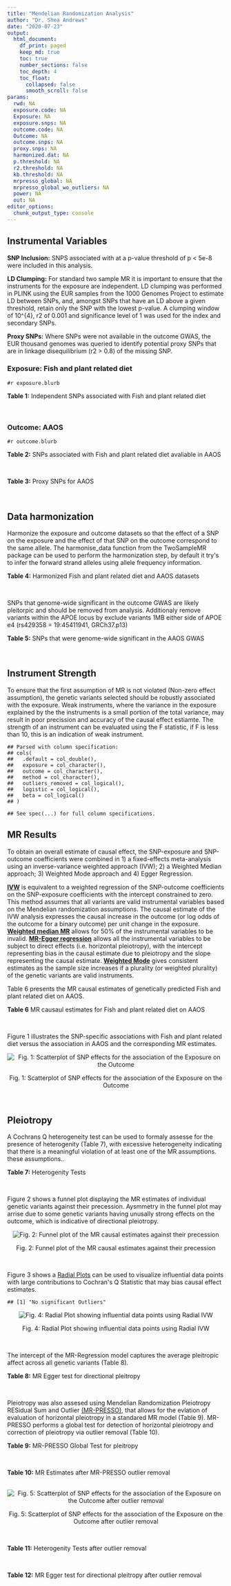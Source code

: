```yaml
---
title: "Mendelian Randomization Analysis"
author: "Dr. Shea Andrews"
date: "2020-07-23"
output:
  html_document:
    df_print: paged
    keep_md: true
    toc: true
    number_sections: false
    toc_depth: 4
    toc_float:
      collapsed: false
      smooth_scroll: false
params:
  rwd: NA
  exposure.code: NA
  Exposure: NA
  exposure.snps: NA
  outcome.code: NA
  Outcome: NA
  outcome.snps: NA
  proxy.snps: NA
  harmonized.dat: NA
  p.threshold: NA
  r2.threshold: NA
  kb.threshold: NA
  mrpresso_global: NA
  mrpresso_global_wo_outliers: NA
  power: NA
  out: NA
editor_options:
  chunk_output_type: console
---
```







## Instrumental Variables
**SNP Inclusion:** SNPS associated with at a p-value threshold of p < 5e-8 were included in this analysis.
<br>

**LD Clumping:** For standard two sample MR it is important to ensure that the instruments for the exposure are independent. LD clumping was performed in PLINK using the EUR samples from the 1000 Genomes Project to estimate LD between SNPs, and, amongst SNPs that have an LD above a given threshold, retain only the SNP with the lowest p-value. A clumping window of 10^{4}, r2 of 0.001 and significance level of 1 was used for the index and secondary SNPs.
<br>

**Proxy SNPs:** Where SNPs were not available in the outcome GWAS, the EUR thousand genomes was queried to identify potential proxy SNPs that are in linkage disequilibrium (r2 > 0.8) of the missing SNP.
<br>

### Exposure: Fish and plant related diet
`#r exposure.blurb`
<br>

**Table 1:** Independent SNPs associated with Fish and plant related diet
<div data-pagedtable="false">
  <script data-pagedtable-source type="application/json">
{"columns":[{"label":["SNP"],"name":[1],"type":["chr"],"align":["left"]},{"label":["CHROM"],"name":[2],"type":["dbl"],"align":["right"]},{"label":["POS"],"name":[3],"type":["dbl"],"align":["right"]},{"label":["REF"],"name":[4],"type":["chr"],"align":["left"]},{"label":["ALT"],"name":[5],"type":["chr"],"align":["left"]},{"label":["AF"],"name":[6],"type":["dbl"],"align":["right"]},{"label":["BETA"],"name":[7],"type":["dbl"],"align":["right"]},{"label":["SE"],"name":[8],"type":["dbl"],"align":["right"]},{"label":["Z"],"name":[9],"type":["dbl"],"align":["right"]},{"label":["P"],"name":[10],"type":["dbl"],"align":["right"]},{"label":["N"],"name":[11],"type":["dbl"],"align":["right"]},{"label":["TRAIT"],"name":[12],"type":["chr"],"align":["left"]}],"data":[{"1":"rs6699744","2":"1","3":"72825144","4":"A","5":"T","6":"0.614350","7":"0.0176817","8":"0.00251240","9":"7.03777","10":"2.0e-12","11":"335576","12":"fish_plant_diet"},{"1":"rs6690619","2":"1","3":"153765399","4":"C","5":"T","6":"0.508389","7":"-0.0182667","8":"0.00243049","9":"-7.51564","10":"5.7e-14","11":"335576","12":"fish_plant_diet"},{"1":"rs45501495","2":"1","3":"204596454","4":"C","5":"T","6":"0.233721","7":"0.0175379","8":"0.00286562","9":"6.12011","10":"9.4e-10","11":"335576","12":"fish_plant_diet"},{"1":"rs4953150","2":"2","3":"45157336","4":"C","5":"T","6":"0.342028","7":"-0.0193152","8":"0.00257415","9":"-7.50353","10":"6.2e-14","11":"335576","12":"fish_plant_diet"},{"1":"rs17049185","2":"2","3":"58072660","4":"G","5":"T","6":"0.265216","7":"0.0164143","8":"0.00276984","9":"5.92608","10":"3.1e-09","11":"335576","12":"fish_plant_diet"},{"1":"rs4458235","2":"2","3":"79710525","4":"A","5":"T","6":"0.671605","7":"-0.0161001","8":"0.00257371","9":"-6.25560","10":"4.0e-10","11":"335576","12":"fish_plant_diet"},{"1":"rs6756149","2":"2","3":"104099833","4":"C","5":"T","6":"0.460539","7":"0.0158560","8":"0.00242740","9":"6.53209","10":"6.5e-11","11":"335576","12":"fish_plant_diet"},{"1":"rs10180461","2":"2","3":"144263033","4":"T","5":"C","6":"0.391681","7":"-0.0138352","8":"0.00249154","9":"-5.55287","10":"2.8e-08","11":"335576","12":"fish_plant_diet"},{"1":"rs2463652","2":"2","3":"157127415","4":"C","5":"A","6":"0.462862","7":"0.0144339","8":"0.00243718","9":"5.92238","10":"3.2e-09","11":"335576","12":"fish_plant_diet"},{"1":"rs10510554","2":"3","3":"25099776","4":"T","5":"C","6":"0.569949","7":"0.0159892","8":"0.00245816","9":"6.50454","10":"7.8e-11","11":"335576","12":"fish_plant_diet"},{"1":"rs1248825","2":"3","3":"84993411","4":"A","5":"C","6":"0.674802","7":"0.0196439","8":"0.00259659","9":"7.56527","10":"3.9e-14","11":"335576","12":"fish_plant_diet"},{"1":"rs80264330","2":"3","3":"114815659","4":"T","5":"G","6":"0.056141","7":"0.0302655","8":"0.00525711","9":"5.75706","10":"8.6e-09","11":"335576","12":"fish_plant_diet"},{"1":"rs13082002","2":"3","3":"117317203","4":"T","5":"A","6":"0.467957","7":"0.0141314","8":"0.00244314","9":"5.78411","10":"7.3e-09","11":"335576","12":"fish_plant_diet"},{"1":"rs73868702","2":"3","3":"149754216","4":"G","5":"A","6":"0.043127","7":"-0.0333836","8":"0.00594694","9":"-5.61358","10":"2.0e-08","11":"335576","12":"fish_plant_diet"},{"1":"rs11706682","2":"3","3":"167199681","4":"T","5":"C","6":"0.340750","7":"0.0172815","8":"0.00255589","9":"6.76144","10":"1.4e-11","11":"335576","12":"fish_plant_diet"},{"1":"rs1946265","2":"5","3":"50840436","4":"A","5":"C","6":"0.645199","7":"-0.0149040","8":"0.00254229","9":"-5.86243","10":"4.6e-09","11":"335576","12":"fish_plant_diet"},{"1":"rs12514375","2":"5","3":"60801428","4":"A","5":"T","6":"0.387948","7":"-0.0137440","8":"0.00249301","9":"-5.51301","10":"3.5e-08","11":"335576","12":"fish_plant_diet"},{"1":"rs6870152","2":"5","3":"95883544","4":"A","5":"G","6":"0.623327","7":"-0.0138461","8":"0.00251463","9":"-5.50622","10":"3.7e-08","11":"335576","12":"fish_plant_diet"},{"1":"rs364926","2":"5","3":"166392055","4":"C","5":"T","6":"0.235798","7":"0.0174371","8":"0.00285087","9":"6.11641","10":"9.6e-10","11":"335576","12":"fish_plant_diet"},{"1":"rs11134442","2":"5","3":"166478475","4":"A","5":"G","6":"0.627273","7":"-0.0138524","8":"0.00251296","9":"-5.51238","10":"3.5e-08","11":"335576","12":"fish_plant_diet"},{"1":"rs16891727","2":"6","3":"26488860","4":"C","5":"A","6":"0.131477","7":"-0.0248855","8":"0.00357335","9":"-6.96419","10":"3.3e-12","11":"335576","12":"fish_plant_diet"},{"1":"rs28703977","2":"6","3":"31472792","4":"T","5":"C","6":"0.654148","7":"-0.0159889","8":"0.00255074","9":"-6.26834","10":"3.6e-10","11":"335576","12":"fish_plant_diet"},{"1":"rs9362897","2":"6","3":"92327446","4":"G","5":"T","6":"0.471084","7":"0.0153747","8":"0.00242031","9":"6.35237","10":"2.1e-10","11":"335576","12":"fish_plant_diet"},{"1":"rs12700239","2":"7","3":"20865979","4":"C","5":"A","6":"0.210021","7":"-0.0170831","8":"0.00300568","9":"-5.68361","10":"1.3e-08","11":"335576","12":"fish_plant_diet"},{"1":"rs3021494","2":"8","3":"10983534","4":"A","5":"G","6":"0.530477","7":"-0.0196447","8":"0.00243572","9":"-8.06525","10":"7.3e-16","11":"335576","12":"fish_plant_diet"},{"1":"rs1217105","2":"8","3":"64626932","4":"T","5":"G","6":"0.692030","7":"0.0182021","8":"0.00262079","9":"6.94527","10":"3.8e-12","11":"335576","12":"fish_plant_diet"},{"1":"rs10986983","2":"9","3":"128620009","4":"C","5":"T","6":"0.628287","7":"-0.0177251","8":"0.00250713","9":"-7.06988","10":"1.6e-12","11":"335576","12":"fish_plant_diet"},{"1":"rs946711","2":"10","3":"21806832","4":"A","5":"C","6":"0.326072","7":"-0.0265991","8":"0.00260310","9":"-10.21820","10":"1.6e-24","11":"335576","12":"fish_plant_diet"},{"1":"rs1410054","2":"10","3":"112774155","4":"A","5":"G","6":"0.762720","7":"-0.0179461","8":"0.00284724","9":"-6.30298","10":"2.9e-10","11":"335576","12":"fish_plant_diet"},{"1":"rs10741616","2":"11","3":"13333851","4":"G","5":"A","6":"0.381930","7":"-0.0150594","8":"0.00249104","9":"-6.04543","10":"1.5e-09","11":"335576","12":"fish_plant_diet"},{"1":"rs11237918","2":"11","3":"79294066","4":"T","5":"C","6":"0.400307","7":"0.0140920","8":"0.00247088","9":"5.70323","10":"1.2e-08","11":"335576","12":"fish_plant_diet"},{"1":"rs613597","2":"11","3":"88598646","4":"A","5":"G","6":"0.650945","7":"-0.0148780","8":"0.00253317","9":"-5.87327","10":"4.3e-09","11":"335576","12":"fish_plant_diet"},{"1":"rs34634095","2":"11","3":"111455942","4":"C","5":"A","6":"0.698257","7":"-0.0159467","8":"0.00269385","9":"-5.91967","10":"3.2e-09","11":"335576","12":"fish_plant_diet"},{"1":"rs7978702","2":"12","3":"34366373","4":"G","5":"A","6":"0.818835","7":"0.0173966","8":"0.00313907","9":"5.54196","10":"3.0e-08","11":"335576","12":"fish_plant_diet"},{"1":"rs12826749","2":"12","3":"46412497","4":"C","5":"G","6":"0.421560","7":"-0.0143141","8":"0.00247178","9":"-5.79101","10":"7.0e-09","11":"335576","12":"fish_plant_diet"},{"1":"rs35287743","2":"12","3":"110057250","4":"G","5":"T","6":"0.113999","7":"-0.0345582","8":"0.00382725","9":"-9.02951","10":"1.7e-19","11":"335576","12":"fish_plant_diet"},{"1":"rs560815","2":"13","3":"55935080","4":"T","5":"A","6":"0.733176","7":"-0.0235298","8":"0.00272600","9":"-8.63162","10":"6.0e-18","11":"335576","12":"fish_plant_diet"},{"1":"rs10161952","2":"13","3":"59474383","4":"A","5":"C","6":"0.313291","7":"-0.0185058","8":"0.00261369","9":"-7.08033","10":"1.4e-12","11":"335576","12":"fish_plant_diet"},{"1":"rs12906493","2":"15","3":"35933286","4":"T","5":"C","6":"0.207753","7":"0.0183225","8":"0.00301038","9":"6.08644","10":"1.2e-09","11":"335576","12":"fish_plant_diet"},{"1":"rs16959955","2":"15","3":"48002700","4":"T","5":"C","6":"0.221373","7":"0.0168573","8":"0.00294229","9":"5.72931","10":"1.0e-08","11":"335576","12":"fish_plant_diet"},{"1":"rs56094641","2":"16","3":"53806453","4":"A","5":"G","6":"0.403329","7":"0.0223354","8":"0.00246582","9":"9.05800","10":"1.3e-19","11":"335576","12":"fish_plant_diet"},{"1":"rs11859365","2":"16","3":"83683945","4":"A","5":"C","6":"0.253428","7":"0.0190706","8":"0.00278154","9":"6.85613","10":"7.1e-12","11":"335576","12":"fish_plant_diet"},{"1":"rs9955276","2":"18","3":"1839339","4":"C","5":"T","6":"0.141809","7":"0.0194761","8":"0.00348698","9":"5.58538","10":"2.3e-08","11":"335576","12":"fish_plant_diet"},{"1":"rs17818263","2":"18","3":"58865261","4":"G","5":"A","6":"0.286039","7":"-0.0146965","8":"0.00268034","9":"-5.48307","10":"4.2e-08","11":"335576","12":"fish_plant_diet"},{"1":"rs12721051","2":"19","3":"45422160","4":"C","5":"G","6":"0.189552","7":"0.0179074","8":"0.00309034","9":"5.79464","10":"6.8e-09","11":"335576","12":"fish_plant_diet"},{"1":"rs380743","2":"19","3":"49241014","4":"G","5":"A","6":"0.493772","7":"-0.0175022","8":"0.00243995","9":"-7.17318","10":"7.3e-13","11":"335576","12":"fish_plant_diet"},{"1":"rs2425026","2":"20","3":"33847253","4":"C","5":"T","6":"0.426877","7":"0.0168691","8":"0.00246823","9":"6.83449","10":"8.2e-12","11":"335576","12":"fish_plant_diet"},{"1":"rs2413052","2":"22","3":"31783781","4":"T","5":"C","6":"0.240382","7":"0.0193561","8":"0.00284149","9":"6.81195","10":"9.6e-12","11":"335576","12":"fish_plant_diet"}],"options":{"columns":{"min":{},"max":[10]},"rows":{"min":[10],"max":[10]},"pages":{}}}
  </script>
</div>
<br>

### Outcome: AAOS
`#r outcome.blurb`
<br>

**Table 2:** SNPs associated with Fish and plant related diet avaliable in AAOS
<div data-pagedtable="false">
  <script data-pagedtable-source type="application/json">
{"columns":[{"label":["SNP"],"name":[1],"type":["chr"],"align":["left"]},{"label":["CHROM"],"name":[2],"type":["dbl"],"align":["right"]},{"label":["POS"],"name":[3],"type":["dbl"],"align":["right"]},{"label":["REF"],"name":[4],"type":["chr"],"align":["left"]},{"label":["ALT"],"name":[5],"type":["chr"],"align":["left"]},{"label":["AF"],"name":[6],"type":["dbl"],"align":["right"]},{"label":["BETA"],"name":[7],"type":["dbl"],"align":["right"]},{"label":["SE"],"name":[8],"type":["dbl"],"align":["right"]},{"label":["Z"],"name":[9],"type":["dbl"],"align":["right"]},{"label":["P"],"name":[10],"type":["dbl"],"align":["right"]},{"label":["N"],"name":[11],"type":["dbl"],"align":["right"]},{"label":["TRAIT"],"name":[12],"type":["chr"],"align":["left"]}],"data":[{"1":"rs6699744","2":"1","3":"72825144","4":"A","5":"T","6":"0.6168","7":"-0.0156","8":"0.0196","9":"-0.79591800","10":"4.260e-01","11":"40255","12":"AAOS"},{"1":"rs6690619","2":"1","3":"153765399","4":"C","5":"T","6":"0.5091","7":"-0.0117","8":"0.0191","9":"-0.61256545","10":"5.381e-01","11":"40255","12":"AAOS"},{"1":"rs45501495","2":"1","3":"204596454","4":"C","5":"T","6":"0.2454","7":"0.0259","8":"0.0156","9":"1.66025641","10":"9.770e-02","11":"40255","12":"AAOS"},{"1":"rs4953150","2":"2","3":"45157336","4":"C","5":"T","6":"0.3383","7":"-0.0253","8":"0.0277","9":"-0.91335740","10":"3.602e-01","11":"40255","12":"AAOS"},{"1":"rs17049185","2":"2","3":"58072660","4":"G","5":"T","6":"0.2623","7":"-0.0258","8":"0.0217","9":"-1.18894009","10":"2.339e-01","11":"40255","12":"AAOS"},{"1":"rs4458235","2":"2","3":"79710525","4":"A","5":"T","6":"0.6653","7":"0.0085","8":"0.0200","9":"0.42500000","10":"6.705e-01","11":"40255","12":"AAOS"},{"1":"rs6756149","2":"2","3":"104099833","4":"C","5":"T","6":"0.4529","7":"-0.0187","8":"0.0135","9":"-1.38518519","10":"1.660e-01","11":"40255","12":"AAOS"},{"1":"rs10180461","2":"2","3":"144263033","4":"T","5":"C","6":"0.3924","7":"0.0025","8":"0.0192","9":"0.13020800","10":"8.982e-01","11":"40255","12":"AAOS"},{"1":"rs2463652","2":"2","3":"157127415","4":"C","5":"A","6":"0.4196","7":"-0.0162","8":"0.0266","9":"-0.60902256","10":"5.410e-01","11":"40255","12":"AAOS"},{"1":"rs10510554","2":"3","3":"25099776","4":"T","5":"C","6":"0.5669","7":"-0.0039","8":"0.0124","9":"-0.31451600","10":"7.556e-01","11":"40255","12":"AAOS"},{"1":"rs1248825","2":"3","3":"84993411","4":"A","5":"C","6":"0.6829","7":"0.0110","8":"0.0147","9":"0.74829900","10":"4.532e-01","11":"40255","12":"AAOS"},{"1":"rs80264330","2":"3","3":"114815659","4":"T","5":"G","6":"0.0632","7":"0.0220","8":"0.0251","9":"0.87649400","10":"3.817e-01","11":"40255","12":"AAOS"},{"1":"rs73868702","2":"3","3":"149754216","4":"G","5":"A","6":"0.0425","7":"-0.0047","8":"0.0304","9":"-0.15460526","10":"8.763e-01","11":"40255","12":"AAOS"},{"1":"rs11706682","2":"3","3":"167199681","4":"T","5":"C","6":"0.3438","7":"-0.0058","8":"0.0129","9":"-0.44961200","10":"6.533e-01","11":"40255","12":"AAOS"},{"1":"rs1946265","2":"5","3":"50840436","4":"A","5":"C","6":"0.6404","7":"-0.0005","8":"0.0141","9":"-0.03546100","10":"9.728e-01","11":"40255","12":"AAOS"},{"1":"rs6870152","2":"5","3":"95883544","4":"A","5":"G","6":"0.6186","7":"-0.0339","8":"0.0264","9":"-1.28409000","10":"1.994e-01","11":"40255","12":"AAOS"},{"1":"rs364926","2":"5","3":"166392055","4":"C","5":"T","6":"0.2449","7":"0.0020","8":"0.0142","9":"0.14084507","10":"8.892e-01","11":"40255","12":"AAOS"},{"1":"rs11134442","2":"5","3":"166478475","4":"A","5":"G","6":"0.6273","7":"0.0121","8":"0.0276","9":"0.43840600","10":"6.612e-01","11":"40255","12":"AAOS"},{"1":"rs16891727","2":"6","3":"26488860","4":"C","5":"A","6":"0.1037","7":"-0.0100","8":"0.0202","9":"-0.49504950","10":"6.202e-01","11":"40255","12":"AAOS"},{"1":"rs28703977","2":"6","3":"31472792","4":"T","5":"C","6":"0.6714","7":"-0.0478","8":"0.0287","9":"-1.66551000","10":"9.634e-02","11":"40255","12":"AAOS"},{"1":"rs9362897","2":"6","3":"92327446","4":"G","5":"T","6":"0.4864","7":"0.0123","8":"0.0121","9":"1.01652893","10":"3.107e-01","11":"40255","12":"AAOS"},{"1":"rs12700239","2":"7","3":"20865979","4":"C","5":"A","6":"0.1921","7":"-0.0156","8":"0.0339","9":"-0.46017699","10":"6.466e-01","11":"40255","12":"AAOS"},{"1":"rs3021494","2":"8","3":"10983534","4":"A","5":"G","6":"0.5372","7":"-0.0145","8":"0.0121","9":"-1.19835000","10":"2.337e-01","11":"40255","12":"AAOS"},{"1":"rs1217105","2":"8","3":"64626932","4":"T","5":"G","6":"0.6958","7":"0.0149","8":"0.0147","9":"1.01361000","10":"3.112e-01","11":"40255","12":"AAOS"},{"1":"rs10986983","2":"9","3":"128620009","4":"C","5":"T","6":"0.6273","7":"0.0024","8":"0.0126","9":"0.19047619","10":"8.491e-01","11":"40255","12":"AAOS"},{"1":"rs946711","2":"10","3":"21806832","4":"A","5":"C","6":"0.3424","7":"-0.0218","8":"0.0270","9":"-0.80740700","10":"4.179e-01","11":"40255","12":"AAOS"},{"1":"rs1410054","2":"10","3":"112774155","4":"A","5":"G","6":"0.7658","7":"-0.0252","8":"0.0142","9":"-1.77465000","10":"7.600e-02","11":"40255","12":"AAOS"},{"1":"rs10741616","2":"11","3":"13333851","4":"G","5":"A","6":"0.3861","7":"-0.0204","8":"0.0125","9":"-1.63200000","10":"1.025e-01","11":"40255","12":"AAOS"},{"1":"rs11237918","2":"11","3":"79294066","4":"T","5":"C","6":"0.4219","7":"0.0033","8":"0.0123","9":"0.26829300","10":"7.870e-01","11":"40255","12":"AAOS"},{"1":"rs613597","2":"11","3":"88598646","4":"A","5":"G","6":"0.6412","7":"-0.0068","8":"0.0143","9":"-0.47552400","10":"6.332e-01","11":"40255","12":"AAOS"},{"1":"rs7978702","2":"12","3":"34366373","4":"G","5":"A","6":"0.8076","7":"-0.0057","8":"0.0154","9":"-0.37012987","10":"7.139e-01","11":"40255","12":"AAOS"},{"1":"rs12826749","2":"12","3":"46412497","4":"C","5":"G","6":"0.4094","7":"-0.0043","8":"0.0259","9":"-0.16602300","10":"8.688e-01","11":"40255","12":"AAOS"},{"1":"rs35287743","2":"12","3":"110057250","4":"G","5":"T","6":"0.1125","7":"-0.0286","8":"0.0485","9":"-0.58969072","10":"5.558e-01","11":"40255","12":"AAOS"},{"1":"rs560815","2":"13","3":"55935080","4":"T","5":"A","6":"0.7290","7":"0.0018","8":"0.0212","9":"0.08490566","10":"9.340e-01","11":"40255","12":"AAOS"},{"1":"rs10161952","2":"13","3":"59474383","4":"A","5":"C","6":"0.3020","7":"0.0153","8":"0.0131","9":"1.16794000","10":"2.432e-01","11":"40255","12":"AAOS"},{"1":"rs12906493","2":"15","3":"35933286","4":"T","5":"C","6":"0.2066","7":"-0.0071","8":"0.0167","9":"-0.42515000","10":"6.712e-01","11":"40255","12":"AAOS"},{"1":"rs16959955","2":"15","3":"48002700","4":"T","5":"C","6":"0.2399","7":"-0.0349","8":"0.0145","9":"-2.40690000","10":"1.598e-02","11":"40255","12":"AAOS"},{"1":"rs56094641","2":"16","3":"53806453","4":"A","5":"G","6":"0.4132","7":"0.0169","8":"0.0124","9":"1.36290000","10":"1.729e-01","11":"40255","12":"AAOS"},{"1":"rs11859365","2":"16","3":"83683945","4":"A","5":"C","6":"0.2485","7":"-0.0233","8":"0.0157","9":"-1.48408000","10":"1.381e-01","11":"40255","12":"AAOS"},{"1":"rs9955276","2":"18","3":"1839339","4":"C","5":"T","6":"0.1428","7":"-0.0048","8":"0.0177","9":"-0.27118644","10":"7.865e-01","11":"40255","12":"AAOS"},{"1":"rs17818263","2":"18","3":"58865261","4":"G","5":"A","6":"0.2925","7":"0.0304","8":"0.0133","9":"2.28571429","10":"2.187e-02","11":"40255","12":"AAOS"},{"1":"rs12721051","2":"19","3":"45422160","4":"C","5":"G","6":"0.2146","7":"0.6909","8":"0.0324","9":"21.32410000","10":"1.250e-100","11":"40255","12":"AAOS"},{"1":"rs380743","2":"19","3":"49241014","4":"G","5":"A","6":"0.4165","7":"0.0299","8":"0.0273","9":"1.09523810","10":"2.739e-01","11":"40255","12":"AAOS"},{"1":"rs2425026","2":"20","3":"33847253","4":"C","5":"T","6":"0.4626","7":"-0.0030","8":"0.0258","9":"-0.11627907","10":"9.063e-01","11":"40255","12":"AAOS"},{"1":"rs2413052","2":"22","3":"31783781","4":"T","5":"C","6":"0.2109","7":"0.0200","8":"0.0320","9":"0.62500000","10":"5.326e-01","11":"40255","12":"AAOS"},{"1":"rs13082002","2":"NA","3":"NA","4":"NA","5":"NA","6":"NA","7":"NA","8":"NA","9":"NA","10":"NA","11":"NA","12":"NA"},{"1":"rs12514375","2":"NA","3":"NA","4":"NA","5":"NA","6":"NA","7":"NA","8":"NA","9":"NA","10":"NA","11":"NA","12":"NA"},{"1":"rs34634095","2":"NA","3":"NA","4":"NA","5":"NA","6":"NA","7":"NA","8":"NA","9":"NA","10":"NA","11":"NA","12":"NA"}],"options":{"columns":{"min":{},"max":[10]},"rows":{"min":[10],"max":[10]},"pages":{}}}
  </script>
</div>
<br>

**Table 3:** Proxy SNPs for AAOS
<div data-pagedtable="false">
  <script data-pagedtable-source type="application/json">
{"columns":[{"label":["target_snp"],"name":[1],"type":["chr"],"align":["left"]},{"label":["proxy_snp"],"name":[2],"type":["chr"],"align":["left"]},{"label":["ld.r2"],"name":[3],"type":["dbl"],"align":["right"]},{"label":["Dprime"],"name":[4],"type":["dbl"],"align":["right"]},{"label":["PHASE"],"name":[5],"type":["chr"],"align":["left"]},{"label":["X12"],"name":[6],"type":["lgl"],"align":["right"]},{"label":["CHROM"],"name":[7],"type":["dbl"],"align":["right"]},{"label":["POS"],"name":[8],"type":["dbl"],"align":["right"]},{"label":["REF.proxy"],"name":[9],"type":["chr"],"align":["left"]},{"label":["ALT.proxy"],"name":[10],"type":["chr"],"align":["left"]},{"label":["AF"],"name":[11],"type":["dbl"],"align":["right"]},{"label":["BETA"],"name":[12],"type":["dbl"],"align":["right"]},{"label":["SE"],"name":[13],"type":["dbl"],"align":["right"]},{"label":["Z"],"name":[14],"type":["dbl"],"align":["right"]},{"label":["P"],"name":[15],"type":["dbl"],"align":["right"]},{"label":["N"],"name":[16],"type":["dbl"],"align":["right"]},{"label":["TRAIT"],"name":[17],"type":["chr"],"align":["left"]},{"label":["ref"],"name":[18],"type":["chr"],"align":["left"]},{"label":["ref.proxy"],"name":[19],"type":["chr"],"align":["left"]},{"label":["alt"],"name":[20],"type":["chr"],"align":["left"]},{"label":["alt.proxy"],"name":[21],"type":["chr"],"align":["left"]},{"label":["ALT"],"name":[22],"type":["chr"],"align":["left"]},{"label":["REF"],"name":[23],"type":["chr"],"align":["left"]},{"label":["proxy.outcome"],"name":[24],"type":["lgl"],"align":["right"]}],"data":[{"1":"rs13082002","2":"rs35883702","3":"0.992051","4":"0.996018","5":"AG/TC","6":"NA","7":"3","8":"117316062","9":"C","10":"G","11":"0.4648","12":"-0.0493","13":"0.0193","14":"-2.554400","15":"0.01059","16":"40255","17":"AAOS","18":"A","19":"G","20":"T","21":"C","22":"A","23":"T","24":"TRUE"},{"1":"rs12514375","2":"rs1445980","3":"0.979437","4":"1.000000","5":"TA/AG","6":"NA","7":"5","8":"60798733","9":"G","10":"A","11":"0.3771","12":"0.0052","13":"0.0125","14":"0.416000","15":"0.67660","16":"40255","17":"AAOS","18":"T","19":"A","20":"A","21":"G","22":"T","23":"A","24":"TRUE"},{"1":"rs34634095","2":"rs510388","3":"0.935389","4":"1.000000","5":"CT/AG","6":"NA","7":"11","8":"111451869","9":"T","10":"G","11":"0.6916","12":"0.0025","13":"0.0130","14":"0.192308","15":"0.84920","16":"40255","17":"AAOS","18":"C","19":"T","20":"A","21":"G","22":"A","23":"C","24":"TRUE"}],"options":{"columns":{"min":{},"max":[10]},"rows":{"min":[10],"max":[10]},"pages":{}}}
  </script>
</div>
<br>

## Data harmonization
Harmonize the exposure and outcome datasets so that the effect of a SNP on the exposure and the effect of that SNP on the outcome correspond to the same allele. The harmonise_data function from the TwoSampleMR package can be used to perform the harmonization step, by default it try's to infer the forward strand alleles using allele frequency information.
<br>

**Table 4:** Harmonized Fish and plant related diet and AAOS datasets
<div data-pagedtable="false">
  <script data-pagedtable-source type="application/json">
{"columns":[{"label":["SNP"],"name":[1],"type":["chr"],"align":["left"]},{"label":["effect_allele.exposure"],"name":[2],"type":["chr"],"align":["left"]},{"label":["other_allele.exposure"],"name":[3],"type":["chr"],"align":["left"]},{"label":["effect_allele.outcome"],"name":[4],"type":["chr"],"align":["left"]},{"label":["other_allele.outcome"],"name":[5],"type":["chr"],"align":["left"]},{"label":["beta.exposure"],"name":[6],"type":["dbl"],"align":["right"]},{"label":["beta.outcome"],"name":[7],"type":["dbl"],"align":["right"]},{"label":["eaf.exposure"],"name":[8],"type":["dbl"],"align":["right"]},{"label":["eaf.outcome"],"name":[9],"type":["dbl"],"align":["right"]},{"label":["remove"],"name":[10],"type":["lgl"],"align":["right"]},{"label":["palindromic"],"name":[11],"type":["lgl"],"align":["right"]},{"label":["ambiguous"],"name":[12],"type":["lgl"],"align":["right"]},{"label":["id.outcome"],"name":[13],"type":["chr"],"align":["left"]},{"label":["chr.outcome"],"name":[14],"type":["dbl"],"align":["right"]},{"label":["pos.outcome"],"name":[15],"type":["dbl"],"align":["right"]},{"label":["se.outcome"],"name":[16],"type":["dbl"],"align":["right"]},{"label":["z.outcome"],"name":[17],"type":["dbl"],"align":["right"]},{"label":["pval.outcome"],"name":[18],"type":["dbl"],"align":["right"]},{"label":["samplesize.outcome"],"name":[19],"type":["dbl"],"align":["right"]},{"label":["outcome"],"name":[20],"type":["chr"],"align":["left"]},{"label":["mr_keep.outcome"],"name":[21],"type":["lgl"],"align":["right"]},{"label":["pval_origin.outcome"],"name":[22],"type":["chr"],"align":["left"]},{"label":["chr.exposure"],"name":[23],"type":["dbl"],"align":["right"]},{"label":["pos.exposure"],"name":[24],"type":["dbl"],"align":["right"]},{"label":["se.exposure"],"name":[25],"type":["dbl"],"align":["right"]},{"label":["z.exposure"],"name":[26],"type":["dbl"],"align":["right"]},{"label":["pval.exposure"],"name":[27],"type":["dbl"],"align":["right"]},{"label":["samplesize.exposure"],"name":[28],"type":["dbl"],"align":["right"]},{"label":["exposure"],"name":[29],"type":["chr"],"align":["left"]},{"label":["mr_keep.exposure"],"name":[30],"type":["lgl"],"align":["right"]},{"label":["pval_origin.exposure"],"name":[31],"type":["chr"],"align":["left"]},{"label":["id.exposure"],"name":[32],"type":["chr"],"align":["left"]},{"label":["action"],"name":[33],"type":["dbl"],"align":["right"]},{"label":["mr_keep"],"name":[34],"type":["lgl"],"align":["right"]},{"label":["pt"],"name":[35],"type":["dbl"],"align":["right"]},{"label":["pleitropy_keep"],"name":[36],"type":["lgl"],"align":["right"]},{"label":["mrpresso_RSSobs"],"name":[37],"type":["lgl"],"align":["right"]},{"label":["mrpresso_pval"],"name":[38],"type":["lgl"],"align":["right"]},{"label":["mrpresso_keep"],"name":[39],"type":["lgl"],"align":["right"]}],"data":[{"1":"rs10161952","2":"C","3":"A","4":"C","5":"A","6":"-0.0185058","7":"0.0153","8":"0.313291","9":"0.3020","10":"FALSE","11":"FALSE","12":"FALSE","13":"yrTwWf","14":"13","15":"59474383","16":"0.0131","17":"1.16794000","18":"2.432e-01","19":"40255","20":"Huang2017aaos","21":"TRUE","22":"reported","23":"13","24":"59474383","25":"0.00261369","26":"-7.08033","27":"1.4e-12","28":"335576","29":"Niarchou2020fish","30":"TRUE","31":"reported","32":"utrtwL","33":"2","34":"TRUE","35":"5e-08","36":"TRUE","37":"NA","38":"NA","39":"TRUE"},{"1":"rs10180461","2":"C","3":"T","4":"C","5":"T","6":"-0.0138352","7":"0.0025","8":"0.391681","9":"0.3924","10":"FALSE","11":"FALSE","12":"FALSE","13":"yrTwWf","14":"2","15":"144263033","16":"0.0192","17":"0.13020800","18":"8.982e-01","19":"40255","20":"Huang2017aaos","21":"TRUE","22":"reported","23":"2","24":"144263033","25":"0.00249154","26":"-5.55287","27":"2.8e-08","28":"335576","29":"Niarchou2020fish","30":"TRUE","31":"reported","32":"utrtwL","33":"2","34":"TRUE","35":"5e-08","36":"TRUE","37":"NA","38":"NA","39":"TRUE"},{"1":"rs10510554","2":"C","3":"T","4":"C","5":"T","6":"0.0159892","7":"-0.0039","8":"0.569949","9":"0.5669","10":"FALSE","11":"FALSE","12":"FALSE","13":"yrTwWf","14":"3","15":"25099776","16":"0.0124","17":"-0.31451600","18":"7.556e-01","19":"40255","20":"Huang2017aaos","21":"TRUE","22":"reported","23":"3","24":"25099776","25":"0.00245816","26":"6.50454","27":"7.8e-11","28":"335576","29":"Niarchou2020fish","30":"TRUE","31":"reported","32":"utrtwL","33":"2","34":"TRUE","35":"5e-08","36":"TRUE","37":"NA","38":"NA","39":"TRUE"},{"1":"rs10741616","2":"A","3":"G","4":"A","5":"G","6":"-0.0150594","7":"-0.0204","8":"0.381930","9":"0.3861","10":"FALSE","11":"FALSE","12":"FALSE","13":"yrTwWf","14":"11","15":"13333851","16":"0.0125","17":"-1.63200000","18":"1.025e-01","19":"40255","20":"Huang2017aaos","21":"TRUE","22":"reported","23":"11","24":"13333851","25":"0.00249104","26":"-6.04543","27":"1.5e-09","28":"335576","29":"Niarchou2020fish","30":"TRUE","31":"reported","32":"utrtwL","33":"2","34":"TRUE","35":"5e-08","36":"TRUE","37":"NA","38":"NA","39":"TRUE"},{"1":"rs10986983","2":"T","3":"C","4":"T","5":"C","6":"-0.0177251","7":"0.0024","8":"0.628287","9":"0.6273","10":"FALSE","11":"FALSE","12":"FALSE","13":"yrTwWf","14":"9","15":"128620009","16":"0.0126","17":"0.19047619","18":"8.491e-01","19":"40255","20":"Huang2017aaos","21":"TRUE","22":"reported","23":"9","24":"128620009","25":"0.00250713","26":"-7.06988","27":"1.6e-12","28":"335576","29":"Niarchou2020fish","30":"TRUE","31":"reported","32":"utrtwL","33":"2","34":"TRUE","35":"5e-08","36":"TRUE","37":"NA","38":"NA","39":"TRUE"},{"1":"rs11134442","2":"G","3":"A","4":"G","5":"A","6":"-0.0138524","7":"0.0121","8":"0.627273","9":"0.6273","10":"FALSE","11":"FALSE","12":"FALSE","13":"yrTwWf","14":"5","15":"166478475","16":"0.0276","17":"0.43840600","18":"6.612e-01","19":"40255","20":"Huang2017aaos","21":"TRUE","22":"reported","23":"5","24":"166478475","25":"0.00251296","26":"-5.51238","27":"3.5e-08","28":"335576","29":"Niarchou2020fish","30":"TRUE","31":"reported","32":"utrtwL","33":"2","34":"TRUE","35":"5e-08","36":"TRUE","37":"NA","38":"NA","39":"TRUE"},{"1":"rs11237918","2":"C","3":"T","4":"C","5":"T","6":"0.0140920","7":"0.0033","8":"0.400307","9":"0.4219","10":"FALSE","11":"FALSE","12":"FALSE","13":"yrTwWf","14":"11","15":"79294066","16":"0.0123","17":"0.26829300","18":"7.870e-01","19":"40255","20":"Huang2017aaos","21":"TRUE","22":"reported","23":"11","24":"79294066","25":"0.00247088","26":"5.70323","27":"1.2e-08","28":"335576","29":"Niarchou2020fish","30":"TRUE","31":"reported","32":"utrtwL","33":"2","34":"TRUE","35":"5e-08","36":"TRUE","37":"NA","38":"NA","39":"TRUE"},{"1":"rs11706682","2":"C","3":"T","4":"C","5":"T","6":"0.0172815","7":"-0.0058","8":"0.340750","9":"0.3438","10":"FALSE","11":"FALSE","12":"FALSE","13":"yrTwWf","14":"3","15":"167199681","16":"0.0129","17":"-0.44961200","18":"6.533e-01","19":"40255","20":"Huang2017aaos","21":"TRUE","22":"reported","23":"3","24":"167199681","25":"0.00255589","26":"6.76144","27":"1.4e-11","28":"335576","29":"Niarchou2020fish","30":"TRUE","31":"reported","32":"utrtwL","33":"2","34":"TRUE","35":"5e-08","36":"TRUE","37":"NA","38":"NA","39":"TRUE"},{"1":"rs11859365","2":"C","3":"A","4":"C","5":"A","6":"0.0190706","7":"-0.0233","8":"0.253428","9":"0.2485","10":"FALSE","11":"FALSE","12":"FALSE","13":"yrTwWf","14":"16","15":"83683945","16":"0.0157","17":"-1.48408000","18":"1.381e-01","19":"40255","20":"Huang2017aaos","21":"TRUE","22":"reported","23":"16","24":"83683945","25":"0.00278154","26":"6.85613","27":"7.1e-12","28":"335576","29":"Niarchou2020fish","30":"TRUE","31":"reported","32":"utrtwL","33":"2","34":"TRUE","35":"5e-08","36":"TRUE","37":"NA","38":"NA","39":"TRUE"},{"1":"rs1217105","2":"G","3":"T","4":"G","5":"T","6":"0.0182021","7":"0.0149","8":"0.692030","9":"0.6958","10":"FALSE","11":"FALSE","12":"FALSE","13":"yrTwWf","14":"8","15":"64626932","16":"0.0147","17":"1.01361000","18":"3.112e-01","19":"40255","20":"Huang2017aaos","21":"TRUE","22":"reported","23":"8","24":"64626932","25":"0.00262079","26":"6.94527","27":"3.8e-12","28":"335576","29":"Niarchou2020fish","30":"TRUE","31":"reported","32":"utrtwL","33":"2","34":"TRUE","35":"5e-08","36":"TRUE","37":"NA","38":"NA","39":"TRUE"},{"1":"rs1248825","2":"C","3":"A","4":"C","5":"A","6":"0.0196439","7":"0.0110","8":"0.674802","9":"0.6829","10":"FALSE","11":"FALSE","12":"FALSE","13":"yrTwWf","14":"3","15":"84993411","16":"0.0147","17":"0.74829900","18":"4.532e-01","19":"40255","20":"Huang2017aaos","21":"TRUE","22":"reported","23":"3","24":"84993411","25":"0.00259659","26":"7.56527","27":"3.9e-14","28":"335576","29":"Niarchou2020fish","30":"TRUE","31":"reported","32":"utrtwL","33":"2","34":"TRUE","35":"5e-08","36":"TRUE","37":"NA","38":"NA","39":"TRUE"},{"1":"rs12514375","2":"T","3":"A","4":"T","5":"A","6":"-0.0137440","7":"0.0052","8":"0.387948","9":"0.3771","10":"FALSE","11":"TRUE","12":"FALSE","13":"yrTwWf","14":"5","15":"60798733","16":"0.0125","17":"0.41600000","18":"6.766e-01","19":"40255","20":"Huang2017aaos","21":"TRUE","22":"reported","23":"5","24":"60801428","25":"0.00249301","26":"-5.51301","27":"3.5e-08","28":"335576","29":"Niarchou2020fish","30":"TRUE","31":"reported","32":"utrtwL","33":"2","34":"TRUE","35":"5e-08","36":"TRUE","37":"NA","38":"NA","39":"TRUE"},{"1":"rs12700239","2":"A","3":"C","4":"A","5":"C","6":"-0.0170831","7":"-0.0156","8":"0.210021","9":"0.1921","10":"FALSE","11":"FALSE","12":"FALSE","13":"yrTwWf","14":"7","15":"20865979","16":"0.0339","17":"-0.46017699","18":"6.466e-01","19":"40255","20":"Huang2017aaos","21":"TRUE","22":"reported","23":"7","24":"20865979","25":"0.00300568","26":"-5.68361","27":"1.3e-08","28":"335576","29":"Niarchou2020fish","30":"TRUE","31":"reported","32":"utrtwL","33":"2","34":"TRUE","35":"5e-08","36":"TRUE","37":"NA","38":"NA","39":"TRUE"},{"1":"rs12721051","2":"G","3":"C","4":"G","5":"C","6":"0.0179074","7":"0.6909","8":"0.189552","9":"0.2146","10":"FALSE","11":"TRUE","12":"FALSE","13":"yrTwWf","14":"19","15":"45422160","16":"0.0324","17":"21.32410000","18":"1.250e-100","19":"40255","20":"Huang2017aaos","21":"TRUE","22":"reported","23":"19","24":"45422160","25":"0.00309034","26":"5.79464","27":"6.8e-09","28":"335576","29":"Niarchou2020fish","30":"TRUE","31":"reported","32":"utrtwL","33":"2","34":"TRUE","35":"5e-08","36":"FALSE","37":"NA","38":"NA","39":"TRUE"},{"1":"rs12826749","2":"G","3":"C","4":"G","5":"C","6":"-0.0143141","7":"-0.0043","8":"0.421560","9":"0.4094","10":"FALSE","11":"TRUE","12":"TRUE","13":"yrTwWf","14":"12","15":"46412497","16":"0.0259","17":"-0.16602300","18":"8.688e-01","19":"40255","20":"Huang2017aaos","21":"TRUE","22":"reported","23":"12","24":"46412497","25":"0.00247178","26":"-5.79101","27":"7.0e-09","28":"335576","29":"Niarchou2020fish","30":"TRUE","31":"reported","32":"utrtwL","33":"2","34":"FALSE","35":"5e-08","36":"TRUE","37":"NA","38":"NA","39":"NA"},{"1":"rs12906493","2":"C","3":"T","4":"C","5":"T","6":"0.0183225","7":"-0.0071","8":"0.207753","9":"0.2066","10":"FALSE","11":"FALSE","12":"FALSE","13":"yrTwWf","14":"15","15":"35933286","16":"0.0167","17":"-0.42515000","18":"6.712e-01","19":"40255","20":"Huang2017aaos","21":"TRUE","22":"reported","23":"15","24":"35933286","25":"0.00301038","26":"6.08644","27":"1.2e-09","28":"335576","29":"Niarchou2020fish","30":"TRUE","31":"reported","32":"utrtwL","33":"2","34":"TRUE","35":"5e-08","36":"TRUE","37":"NA","38":"NA","39":"TRUE"},{"1":"rs13082002","2":"A","3":"T","4":"A","5":"T","6":"0.0141314","7":"-0.0493","8":"0.467957","9":"0.4648","10":"FALSE","11":"TRUE","12":"TRUE","13":"yrTwWf","14":"3","15":"117316062","16":"0.0193","17":"-2.55440000","18":"1.059e-02","19":"40255","20":"Huang2017aaos","21":"TRUE","22":"reported","23":"3","24":"117317203","25":"0.00244314","26":"5.78411","27":"7.3e-09","28":"335576","29":"Niarchou2020fish","30":"TRUE","31":"reported","32":"utrtwL","33":"2","34":"FALSE","35":"5e-08","36":"TRUE","37":"NA","38":"NA","39":"NA"},{"1":"rs1410054","2":"G","3":"A","4":"G","5":"A","6":"-0.0179461","7":"-0.0252","8":"0.762720","9":"0.7658","10":"FALSE","11":"FALSE","12":"FALSE","13":"yrTwWf","14":"10","15":"112774155","16":"0.0142","17":"-1.77465000","18":"7.600e-02","19":"40255","20":"Huang2017aaos","21":"TRUE","22":"reported","23":"10","24":"112774155","25":"0.00284724","26":"-6.30298","27":"2.9e-10","28":"335576","29":"Niarchou2020fish","30":"TRUE","31":"reported","32":"utrtwL","33":"2","34":"TRUE","35":"5e-08","36":"TRUE","37":"NA","38":"NA","39":"TRUE"},{"1":"rs16891727","2":"A","3":"C","4":"A","5":"C","6":"-0.0248855","7":"-0.0100","8":"0.131477","9":"0.1037","10":"FALSE","11":"FALSE","12":"FALSE","13":"yrTwWf","14":"6","15":"26488860","16":"0.0202","17":"-0.49504950","18":"6.202e-01","19":"40255","20":"Huang2017aaos","21":"TRUE","22":"reported","23":"6","24":"26488860","25":"0.00357335","26":"-6.96419","27":"3.3e-12","28":"335576","29":"Niarchou2020fish","30":"TRUE","31":"reported","32":"utrtwL","33":"2","34":"TRUE","35":"5e-08","36":"TRUE","37":"NA","38":"NA","39":"TRUE"},{"1":"rs16959955","2":"C","3":"T","4":"C","5":"T","6":"0.0168573","7":"-0.0349","8":"0.221373","9":"0.2399","10":"FALSE","11":"FALSE","12":"FALSE","13":"yrTwWf","14":"15","15":"48002700","16":"0.0145","17":"-2.40690000","18":"1.598e-02","19":"40255","20":"Huang2017aaos","21":"TRUE","22":"reported","23":"15","24":"48002700","25":"0.00294229","26":"5.72931","27":"1.0e-08","28":"335576","29":"Niarchou2020fish","30":"TRUE","31":"reported","32":"utrtwL","33":"2","34":"TRUE","35":"5e-08","36":"TRUE","37":"NA","38":"NA","39":"TRUE"},{"1":"rs17049185","2":"T","3":"G","4":"T","5":"G","6":"0.0164143","7":"-0.0258","8":"0.265216","9":"0.2623","10":"FALSE","11":"FALSE","12":"FALSE","13":"yrTwWf","14":"2","15":"58072660","16":"0.0217","17":"-1.18894009","18":"2.339e-01","19":"40255","20":"Huang2017aaos","21":"TRUE","22":"reported","23":"2","24":"58072660","25":"0.00276984","26":"5.92608","27":"3.1e-09","28":"335576","29":"Niarchou2020fish","30":"TRUE","31":"reported","32":"utrtwL","33":"2","34":"TRUE","35":"5e-08","36":"TRUE","37":"NA","38":"NA","39":"TRUE"},{"1":"rs17818263","2":"A","3":"G","4":"A","5":"G","6":"-0.0146965","7":"0.0304","8":"0.286039","9":"0.2925","10":"FALSE","11":"FALSE","12":"FALSE","13":"yrTwWf","14":"18","15":"58865261","16":"0.0133","17":"2.28571429","18":"2.187e-02","19":"40255","20":"Huang2017aaos","21":"TRUE","22":"reported","23":"18","24":"58865261","25":"0.00268034","26":"-5.48307","27":"4.2e-08","28":"335576","29":"Niarchou2020fish","30":"TRUE","31":"reported","32":"utrtwL","33":"2","34":"TRUE","35":"5e-08","36":"TRUE","37":"NA","38":"NA","39":"TRUE"},{"1":"rs1946265","2":"C","3":"A","4":"C","5":"A","6":"-0.0149040","7":"-0.0005","8":"0.645199","9":"0.6404","10":"FALSE","11":"FALSE","12":"FALSE","13":"yrTwWf","14":"5","15":"50840436","16":"0.0141","17":"-0.03546100","18":"9.728e-01","19":"40255","20":"Huang2017aaos","21":"TRUE","22":"reported","23":"5","24":"50840436","25":"0.00254229","26":"-5.86243","27":"4.6e-09","28":"335576","29":"Niarchou2020fish","30":"TRUE","31":"reported","32":"utrtwL","33":"2","34":"TRUE","35":"5e-08","36":"TRUE","37":"NA","38":"NA","39":"TRUE"},{"1":"rs2413052","2":"C","3":"T","4":"C","5":"T","6":"0.0193561","7":"0.0200","8":"0.240382","9":"0.2109","10":"FALSE","11":"FALSE","12":"FALSE","13":"yrTwWf","14":"22","15":"31783781","16":"0.0320","17":"0.62500000","18":"5.326e-01","19":"40255","20":"Huang2017aaos","21":"TRUE","22":"reported","23":"22","24":"31783781","25":"0.00284149","26":"6.81195","27":"9.6e-12","28":"335576","29":"Niarchou2020fish","30":"TRUE","31":"reported","32":"utrtwL","33":"2","34":"TRUE","35":"5e-08","36":"TRUE","37":"NA","38":"NA","39":"TRUE"},{"1":"rs2425026","2":"T","3":"C","4":"T","5":"C","6":"0.0168691","7":"-0.0030","8":"0.426877","9":"0.4626","10":"FALSE","11":"FALSE","12":"FALSE","13":"yrTwWf","14":"20","15":"33847253","16":"0.0258","17":"-0.11627907","18":"9.063e-01","19":"40255","20":"Huang2017aaos","21":"TRUE","22":"reported","23":"20","24":"33847253","25":"0.00246823","26":"6.83449","27":"8.2e-12","28":"335576","29":"Niarchou2020fish","30":"TRUE","31":"reported","32":"utrtwL","33":"2","34":"TRUE","35":"5e-08","36":"TRUE","37":"NA","38":"NA","39":"TRUE"},{"1":"rs2463652","2":"A","3":"C","4":"A","5":"C","6":"0.0144339","7":"-0.0162","8":"0.462862","9":"0.4196","10":"FALSE","11":"FALSE","12":"FALSE","13":"yrTwWf","14":"2","15":"157127415","16":"0.0266","17":"-0.60902256","18":"5.410e-01","19":"40255","20":"Huang2017aaos","21":"TRUE","22":"reported","23":"2","24":"157127415","25":"0.00243718","26":"5.92238","27":"3.2e-09","28":"335576","29":"Niarchou2020fish","30":"TRUE","31":"reported","32":"utrtwL","33":"2","34":"TRUE","35":"5e-08","36":"TRUE","37":"NA","38":"NA","39":"TRUE"},{"1":"rs28703977","2":"C","3":"T","4":"C","5":"T","6":"-0.0159889","7":"-0.0478","8":"0.654148","9":"0.6714","10":"FALSE","11":"FALSE","12":"FALSE","13":"yrTwWf","14":"6","15":"31472792","16":"0.0287","17":"-1.66551000","18":"9.634e-02","19":"40255","20":"Huang2017aaos","21":"TRUE","22":"reported","23":"6","24":"31472792","25":"0.00255074","26":"-6.26834","27":"3.6e-10","28":"335576","29":"Niarchou2020fish","30":"TRUE","31":"reported","32":"utrtwL","33":"2","34":"TRUE","35":"5e-08","36":"TRUE","37":"NA","38":"NA","39":"TRUE"},{"1":"rs3021494","2":"G","3":"A","4":"G","5":"A","6":"-0.0196447","7":"-0.0145","8":"0.530477","9":"0.5372","10":"FALSE","11":"FALSE","12":"FALSE","13":"yrTwWf","14":"8","15":"10983534","16":"0.0121","17":"-1.19835000","18":"2.337e-01","19":"40255","20":"Huang2017aaos","21":"TRUE","22":"reported","23":"8","24":"10983534","25":"0.00243572","26":"-8.06525","27":"7.3e-16","28":"335576","29":"Niarchou2020fish","30":"TRUE","31":"reported","32":"utrtwL","33":"2","34":"TRUE","35":"5e-08","36":"TRUE","37":"NA","38":"NA","39":"TRUE"},{"1":"rs34634095","2":"A","3":"C","4":"A","5":"C","6":"-0.0159467","7":"0.0025","8":"0.698257","9":"0.6916","10":"FALSE","11":"FALSE","12":"FALSE","13":"yrTwWf","14":"11","15":"111451869","16":"0.0130","17":"0.19230800","18":"8.492e-01","19":"40255","20":"Huang2017aaos","21":"TRUE","22":"reported","23":"11","24":"111455942","25":"0.00269385","26":"-5.91967","27":"3.2e-09","28":"335576","29":"Niarchou2020fish","30":"TRUE","31":"reported","32":"utrtwL","33":"2","34":"TRUE","35":"5e-08","36":"TRUE","37":"NA","38":"NA","39":"TRUE"},{"1":"rs35287743","2":"T","3":"G","4":"T","5":"G","6":"-0.0345582","7":"-0.0286","8":"0.113999","9":"0.1125","10":"FALSE","11":"FALSE","12":"FALSE","13":"yrTwWf","14":"12","15":"110057250","16":"0.0485","17":"-0.58969072","18":"5.558e-01","19":"40255","20":"Huang2017aaos","21":"TRUE","22":"reported","23":"12","24":"110057250","25":"0.00382725","26":"-9.02951","27":"1.7e-19","28":"335576","29":"Niarchou2020fish","30":"TRUE","31":"reported","32":"utrtwL","33":"2","34":"TRUE","35":"5e-08","36":"TRUE","37":"NA","38":"NA","39":"TRUE"},{"1":"rs364926","2":"T","3":"C","4":"T","5":"C","6":"0.0174371","7":"0.0020","8":"0.235798","9":"0.2449","10":"FALSE","11":"FALSE","12":"FALSE","13":"yrTwWf","14":"5","15":"166392055","16":"0.0142","17":"0.14084507","18":"8.892e-01","19":"40255","20":"Huang2017aaos","21":"TRUE","22":"reported","23":"5","24":"166392055","25":"0.00285087","26":"6.11641","27":"9.6e-10","28":"335576","29":"Niarchou2020fish","30":"TRUE","31":"reported","32":"utrtwL","33":"2","34":"TRUE","35":"5e-08","36":"TRUE","37":"NA","38":"NA","39":"TRUE"},{"1":"rs380743","2":"A","3":"G","4":"A","5":"G","6":"-0.0175022","7":"0.0299","8":"0.493772","9":"0.4165","10":"FALSE","11":"FALSE","12":"FALSE","13":"yrTwWf","14":"19","15":"49241014","16":"0.0273","17":"1.09523810","18":"2.739e-01","19":"40255","20":"Huang2017aaos","21":"TRUE","22":"reported","23":"19","24":"49241014","25":"0.00243995","26":"-7.17318","27":"7.3e-13","28":"335576","29":"Niarchou2020fish","30":"TRUE","31":"reported","32":"utrtwL","33":"2","34":"TRUE","35":"5e-08","36":"TRUE","37":"NA","38":"NA","39":"TRUE"},{"1":"rs4458235","2":"T","3":"A","4":"T","5":"A","6":"-0.0161001","7":"0.0085","8":"0.671605","9":"0.6653","10":"FALSE","11":"TRUE","12":"FALSE","13":"yrTwWf","14":"2","15":"79710525","16":"0.0200","17":"0.42500000","18":"6.705e-01","19":"40255","20":"Huang2017aaos","21":"TRUE","22":"reported","23":"2","24":"79710525","25":"0.00257371","26":"-6.25560","27":"4.0e-10","28":"335576","29":"Niarchou2020fish","30":"TRUE","31":"reported","32":"utrtwL","33":"2","34":"TRUE","35":"5e-08","36":"TRUE","37":"NA","38":"NA","39":"TRUE"},{"1":"rs45501495","2":"T","3":"C","4":"T","5":"C","6":"0.0175379","7":"0.0259","8":"0.233721","9":"0.2454","10":"FALSE","11":"FALSE","12":"FALSE","13":"yrTwWf","14":"1","15":"204596454","16":"0.0156","17":"1.66025641","18":"9.770e-02","19":"40255","20":"Huang2017aaos","21":"TRUE","22":"reported","23":"1","24":"204596454","25":"0.00286562","26":"6.12011","27":"9.4e-10","28":"335576","29":"Niarchou2020fish","30":"TRUE","31":"reported","32":"utrtwL","33":"2","34":"TRUE","35":"5e-08","36":"TRUE","37":"NA","38":"NA","39":"TRUE"},{"1":"rs4953150","2":"T","3":"C","4":"T","5":"C","6":"-0.0193152","7":"-0.0253","8":"0.342028","9":"0.3383","10":"FALSE","11":"FALSE","12":"FALSE","13":"yrTwWf","14":"2","15":"45157336","16":"0.0277","17":"-0.91335740","18":"3.602e-01","19":"40255","20":"Huang2017aaos","21":"TRUE","22":"reported","23":"2","24":"45157336","25":"0.00257415","26":"-7.50353","27":"6.2e-14","28":"335576","29":"Niarchou2020fish","30":"TRUE","31":"reported","32":"utrtwL","33":"2","34":"TRUE","35":"5e-08","36":"TRUE","37":"NA","38":"NA","39":"TRUE"},{"1":"rs560815","2":"A","3":"T","4":"A","5":"T","6":"-0.0235298","7":"0.0018","8":"0.733176","9":"0.7290","10":"FALSE","11":"TRUE","12":"FALSE","13":"yrTwWf","14":"13","15":"55935080","16":"0.0212","17":"0.08490566","18":"9.340e-01","19":"40255","20":"Huang2017aaos","21":"TRUE","22":"reported","23":"13","24":"55935080","25":"0.00272600","26":"-8.63162","27":"6.0e-18","28":"335576","29":"Niarchou2020fish","30":"TRUE","31":"reported","32":"utrtwL","33":"2","34":"TRUE","35":"5e-08","36":"TRUE","37":"NA","38":"NA","39":"TRUE"},{"1":"rs56094641","2":"G","3":"A","4":"G","5":"A","6":"0.0223354","7":"0.0169","8":"0.403329","9":"0.4132","10":"FALSE","11":"FALSE","12":"FALSE","13":"yrTwWf","14":"16","15":"53806453","16":"0.0124","17":"1.36290000","18":"1.729e-01","19":"40255","20":"Huang2017aaos","21":"TRUE","22":"reported","23":"16","24":"53806453","25":"0.00246582","26":"9.05800","27":"1.3e-19","28":"335576","29":"Niarchou2020fish","30":"TRUE","31":"reported","32":"utrtwL","33":"2","34":"TRUE","35":"5e-08","36":"TRUE","37":"NA","38":"NA","39":"TRUE"},{"1":"rs613597","2":"G","3":"A","4":"G","5":"A","6":"-0.0148780","7":"-0.0068","8":"0.650945","9":"0.6412","10":"FALSE","11":"FALSE","12":"FALSE","13":"yrTwWf","14":"11","15":"88598646","16":"0.0143","17":"-0.47552400","18":"6.332e-01","19":"40255","20":"Huang2017aaos","21":"TRUE","22":"reported","23":"11","24":"88598646","25":"0.00253317","26":"-5.87327","27":"4.3e-09","28":"335576","29":"Niarchou2020fish","30":"TRUE","31":"reported","32":"utrtwL","33":"2","34":"TRUE","35":"5e-08","36":"TRUE","37":"NA","38":"NA","39":"TRUE"},{"1":"rs6690619","2":"T","3":"C","4":"T","5":"C","6":"-0.0182667","7":"-0.0117","8":"0.508389","9":"0.5091","10":"FALSE","11":"FALSE","12":"FALSE","13":"yrTwWf","14":"1","15":"153765399","16":"0.0191","17":"-0.61256545","18":"5.381e-01","19":"40255","20":"Huang2017aaos","21":"TRUE","22":"reported","23":"1","24":"153765399","25":"0.00243049","26":"-7.51564","27":"5.7e-14","28":"335576","29":"Niarchou2020fish","30":"TRUE","31":"reported","32":"utrtwL","33":"2","34":"TRUE","35":"5e-08","36":"TRUE","37":"NA","38":"NA","39":"TRUE"},{"1":"rs6699744","2":"T","3":"A","4":"T","5":"A","6":"0.0176817","7":"-0.0156","8":"0.614350","9":"0.6168","10":"FALSE","11":"TRUE","12":"FALSE","13":"yrTwWf","14":"1","15":"72825144","16":"0.0196","17":"-0.79591800","18":"4.260e-01","19":"40255","20":"Huang2017aaos","21":"TRUE","22":"reported","23":"1","24":"72825144","25":"0.00251240","26":"7.03777","27":"2.0e-12","28":"335576","29":"Niarchou2020fish","30":"TRUE","31":"reported","32":"utrtwL","33":"2","34":"TRUE","35":"5e-08","36":"TRUE","37":"NA","38":"NA","39":"TRUE"},{"1":"rs6756149","2":"T","3":"C","4":"T","5":"C","6":"0.0158560","7":"-0.0187","8":"0.460539","9":"0.4529","10":"FALSE","11":"FALSE","12":"FALSE","13":"yrTwWf","14":"2","15":"104099833","16":"0.0135","17":"-1.38518519","18":"1.660e-01","19":"40255","20":"Huang2017aaos","21":"TRUE","22":"reported","23":"2","24":"104099833","25":"0.00242740","26":"6.53209","27":"6.5e-11","28":"335576","29":"Niarchou2020fish","30":"TRUE","31":"reported","32":"utrtwL","33":"2","34":"TRUE","35":"5e-08","36":"TRUE","37":"NA","38":"NA","39":"TRUE"},{"1":"rs6870152","2":"G","3":"A","4":"G","5":"A","6":"-0.0138461","7":"-0.0339","8":"0.623327","9":"0.6186","10":"FALSE","11":"FALSE","12":"FALSE","13":"yrTwWf","14":"5","15":"95883544","16":"0.0264","17":"-1.28409000","18":"1.994e-01","19":"40255","20":"Huang2017aaos","21":"TRUE","22":"reported","23":"5","24":"95883544","25":"0.00251463","26":"-5.50622","27":"3.7e-08","28":"335576","29":"Niarchou2020fish","30":"TRUE","31":"reported","32":"utrtwL","33":"2","34":"TRUE","35":"5e-08","36":"TRUE","37":"NA","38":"NA","39":"TRUE"},{"1":"rs73868702","2":"A","3":"G","4":"A","5":"G","6":"-0.0333836","7":"-0.0047","8":"0.043127","9":"0.0425","10":"FALSE","11":"FALSE","12":"FALSE","13":"yrTwWf","14":"3","15":"149754216","16":"0.0304","17":"-0.15460526","18":"8.763e-01","19":"40255","20":"Huang2017aaos","21":"TRUE","22":"reported","23":"3","24":"149754216","25":"0.00594694","26":"-5.61358","27":"2.0e-08","28":"335576","29":"Niarchou2020fish","30":"TRUE","31":"reported","32":"utrtwL","33":"2","34":"TRUE","35":"5e-08","36":"TRUE","37":"NA","38":"NA","39":"TRUE"},{"1":"rs7978702","2":"A","3":"G","4":"A","5":"G","6":"0.0173966","7":"-0.0057","8":"0.818835","9":"0.8076","10":"FALSE","11":"FALSE","12":"FALSE","13":"yrTwWf","14":"12","15":"34366373","16":"0.0154","17":"-0.37012987","18":"7.139e-01","19":"40255","20":"Huang2017aaos","21":"TRUE","22":"reported","23":"12","24":"34366373","25":"0.00313907","26":"5.54196","27":"3.0e-08","28":"335576","29":"Niarchou2020fish","30":"TRUE","31":"reported","32":"utrtwL","33":"2","34":"TRUE","35":"5e-08","36":"TRUE","37":"NA","38":"NA","39":"TRUE"},{"1":"rs80264330","2":"G","3":"T","4":"G","5":"T","6":"0.0302655","7":"0.0220","8":"0.056141","9":"0.0632","10":"FALSE","11":"FALSE","12":"FALSE","13":"yrTwWf","14":"3","15":"114815659","16":"0.0251","17":"0.87649400","18":"3.817e-01","19":"40255","20":"Huang2017aaos","21":"TRUE","22":"reported","23":"3","24":"114815659","25":"0.00525711","26":"5.75706","27":"8.6e-09","28":"335576","29":"Niarchou2020fish","30":"TRUE","31":"reported","32":"utrtwL","33":"2","34":"TRUE","35":"5e-08","36":"TRUE","37":"NA","38":"NA","39":"TRUE"},{"1":"rs9362897","2":"T","3":"G","4":"T","5":"G","6":"0.0153747","7":"0.0123","8":"0.471084","9":"0.4864","10":"FALSE","11":"FALSE","12":"FALSE","13":"yrTwWf","14":"6","15":"92327446","16":"0.0121","17":"1.01652893","18":"3.107e-01","19":"40255","20":"Huang2017aaos","21":"TRUE","22":"reported","23":"6","24":"92327446","25":"0.00242031","26":"6.35237","27":"2.1e-10","28":"335576","29":"Niarchou2020fish","30":"TRUE","31":"reported","32":"utrtwL","33":"2","34":"TRUE","35":"5e-08","36":"TRUE","37":"NA","38":"NA","39":"TRUE"},{"1":"rs946711","2":"C","3":"A","4":"C","5":"A","6":"-0.0265991","7":"-0.0218","8":"0.326072","9":"0.3424","10":"FALSE","11":"FALSE","12":"FALSE","13":"yrTwWf","14":"10","15":"21806832","16":"0.0270","17":"-0.80740700","18":"4.179e-01","19":"40255","20":"Huang2017aaos","21":"TRUE","22":"reported","23":"10","24":"21806832","25":"0.00260310","26":"-10.21820","27":"1.6e-24","28":"335576","29":"Niarchou2020fish","30":"TRUE","31":"reported","32":"utrtwL","33":"2","34":"TRUE","35":"5e-08","36":"TRUE","37":"NA","38":"NA","39":"TRUE"},{"1":"rs9955276","2":"T","3":"C","4":"T","5":"C","6":"0.0194761","7":"-0.0048","8":"0.141809","9":"0.1428","10":"FALSE","11":"FALSE","12":"FALSE","13":"yrTwWf","14":"18","15":"1839339","16":"0.0177","17":"-0.27118644","18":"7.865e-01","19":"40255","20":"Huang2017aaos","21":"TRUE","22":"reported","23":"18","24":"1839339","25":"0.00348698","26":"5.58538","27":"2.3e-08","28":"335576","29":"Niarchou2020fish","30":"TRUE","31":"reported","32":"utrtwL","33":"2","34":"TRUE","35":"5e-08","36":"TRUE","37":"NA","38":"NA","39":"TRUE"}],"options":{"columns":{"min":{},"max":[10]},"rows":{"min":[10],"max":[10]},"pages":{}}}
  </script>
</div>
<br>

SNPs that genome-wide significant in the outcome GWAS are likely pleitorpic and should be removed from analysis. Additionaly remove variants within the APOE locus by exclude variants 1MB either side of APOE e4 (rs429358 = 19:45411941, GRCh37.p13)
<br>


**Table 5:** SNPs that were genome-wide significant in the AAOS GWAS
<div data-pagedtable="false">
  <script data-pagedtable-source type="application/json">
{"columns":[{"label":["SNP"],"name":[1],"type":["chr"],"align":["left"]},{"label":["chr.outcome"],"name":[2],"type":["dbl"],"align":["right"]},{"label":["pos.outcome"],"name":[3],"type":["dbl"],"align":["right"]},{"label":["pval.exposure"],"name":[4],"type":["dbl"],"align":["right"]},{"label":["pval.outcome"],"name":[5],"type":["dbl"],"align":["right"]}],"data":[{"1":"rs12721051","2":"19","3":"45422160","4":"6.8e-09","5":"1.25e-100"}],"options":{"columns":{"min":{},"max":[10]},"rows":{"min":[10],"max":[10]},"pages":{}}}
  </script>
</div>
<br>


## Instrument Strength
To ensure that the first assumption of MR is not violated (Non-zero effect assumption), the genetic variants selected should be robustly associated with the exposure. Weak instruments, where the variance in the exposure explained by the the instruments is a small portion of the total variance, may result in poor precission and accuracy of the causal effect estiamte. The strength of an instrument can be evaluated using the F statistic, if F is less than 10, this is an indication of weak instrument.


```
## Parsed with column specification:
## cols(
##   .default = col_double(),
##   exposure = col_character(),
##   outcome = col_character(),
##   method = col_character(),
##   outliers_removed = col_logical(),
##   logistic = col_logical(),
##   beta = col_logical()
## )
```

```
## See spec(...) for full column specifications.
```

<div data-pagedtable="false">
  <script data-pagedtable-source type="application/json">
{"columns":[{"label":["outliers_removed"],"name":[1],"type":["lgl"],"align":["right"]},{"label":["pve.exposure"],"name":[2],"type":["dbl"],"align":["right"]},{"label":["F"],"name":[3],"type":["dbl"],"align":["right"]},{"label":["Alpha"],"name":[4],"type":["dbl"],"align":["right"]},{"label":["NCP"],"name":[5],"type":["dbl"],"align":["right"]},{"label":["Power"],"name":[6],"type":["dbl"],"align":["right"]}],"data":[{"1":"FALSE","2":"0.005977076","3":"44.83439","4":"0.05","5":"0.4120005","6":"0.09837283"}],"options":{"columns":{"min":{},"max":[10]},"rows":{"min":[10],"max":[10]},"pages":{}}}
  </script>
</div>

##  MR Results
To obtain an overall estimate of causal effect, the SNP-exposure and SNP-outcome coefficients were combined in 1) a fixed-effects meta-analysis using an inverse-variance weighted approach (IVW); 2) a Weighted Median approach; 3) Weighted Mode approach and 4) Egger Regression.


[**IVW**](https://doi.org/10.1002/gepi.21758) is equivalent to a weighted regression of the SNP-outcome coefficients on the SNP-exposure coefficients with the intercept constrained to zero. This method assumes that all variants are valid instrumental variables based on the Mendelian randomization assumptions. The causal estimate of the IVW analysis expresses the causal increase in the outcome (or log odds of the outcome for a binary outcome) per unit change in the exposure. [**Weighted median MR**](https://doi.org/10.1002/gepi.21965) allows for 50% of the instrumental variables to be invalid. [**MR-Egger regression**](https://doi.org/10.1093/ije/dyw220) allows all the instrumental variables to be subject to direct effects (i.e. horizontal pleiotropy), with the intercept representing bias in the causal estimate due to pleiotropy and the slope representing the causal estimate. [**Weighted Mode**](https://doi.org/10.1093/ije/dyx102) gives consistent estimates as the sample size increases if a plurality (or weighted plurality) of the genetic variants are valid instruments.
<br>



Table 6 presents the MR causal estimates of genetically predicted Fish and plant related diet on AAOS.
<br>

**Table 6** MR causaul estimates for Fish and plant related diet on AAOS
<div data-pagedtable="false">
  <script data-pagedtable-source type="application/json">
{"columns":[{"label":["id.exposure"],"name":[1],"type":["chr"],"align":["left"]},{"label":["id.outcome"],"name":[2],"type":["chr"],"align":["left"]},{"label":["outcome"],"name":[3],"type":["fctr"],"align":["left"]},{"label":["exposure"],"name":[4],"type":["fctr"],"align":["left"]},{"label":["method"],"name":[5],"type":["fctr"],"align":["left"]},{"label":["nsnp"],"name":[6],"type":["int"],"align":["right"]},{"label":["b"],"name":[7],"type":["dbl"],"align":["right"]},{"label":["se"],"name":[8],"type":["dbl"],"align":["right"]},{"label":["pval"],"name":[9],"type":["dbl"],"align":["right"]}],"data":[{"1":"utrtwL","2":"yrTwWf","3":"Huang2017aaos","4":"Niarchou2020fish","5":"Inverse variance weighted (fixed effects)","6":"45","7":"0.08496144","8":"0.1375653","9":"0.53683382"},{"1":"utrtwL","2":"yrTwWf","3":"Huang2017aaos","4":"Niarchou2020fish","5":"Weighted median","6":"45","7":"0.11707504","8":"0.2035090","9":"0.56510071"},{"1":"utrtwL","2":"yrTwWf","3":"Huang2017aaos","4":"Niarchou2020fish","5":"Weighted mode","6":"45","7":"0.26971323","8":"0.3842530","9":"0.48642821"},{"1":"utrtwL","2":"yrTwWf","3":"Huang2017aaos","4":"Niarchou2020fish","5":"MR Egger","6":"45","7":"1.28239994","8":"0.7617478","9":"0.09952654"}],"options":{"columns":{"min":{},"max":[10]},"rows":{"min":[10],"max":[10]},"pages":{}}}
  </script>
</div>
<br>

Figure 1 illustrates the SNP-specific associations with Fish and plant related diet versus the association in AAOS and the corresponding MR estimates.
<br>

<div class="figure" style="text-align: center">
<img src="/sc/arion/projects/LOAD/shea/Projects/MR_ADPhenome/results/MR_ADphenome/Niarchou2020fish/Huang2017aaos/Niarchou2020fish_5e-8_Huang2017aaos_MR_Analaysis_files/figure-html/scatter_plot-1.png" alt="Fig. 1: Scatterplot of SNP effects for the association of the Exposure on the Outcome"  />
<p class="caption">Fig. 1: Scatterplot of SNP effects for the association of the Exposure on the Outcome</p>
</div>
<br>


## Pleiotropy
A Cochrans Q heterogeneity test can be used to formaly assesse for the presence of heterogenity (Table 7), with excessive heterogeneity indicating that there is a meaningful violation of at least one of the MR assumptions.
these assumptions..
<br>

**Table 7:** Heterogenity Tests
<div data-pagedtable="false">
  <script data-pagedtable-source type="application/json">
{"columns":[{"label":["id.exposure"],"name":[1],"type":["chr"],"align":["left"]},{"label":["id.outcome"],"name":[2],"type":["chr"],"align":["left"]},{"label":["outcome"],"name":[3],"type":["fctr"],"align":["left"]},{"label":["exposure"],"name":[4],"type":["fctr"],"align":["left"]},{"label":["method"],"name":[5],"type":["fctr"],"align":["left"]},{"label":["Q"],"name":[6],"type":["dbl"],"align":["right"]},{"label":["Q_df"],"name":[7],"type":["dbl"],"align":["right"]},{"label":["Q_pval"],"name":[8],"type":["dbl"],"align":["right"]}],"data":[{"1":"utrtwL","2":"yrTwWf","3":"Huang2017aaos","4":"Niarchou2020fish","5":"MR Egger","6":"41.60802","7":"43","8":"0.5317185"},{"1":"utrtwL","2":"yrTwWf","3":"Huang2017aaos","4":"Niarchou2020fish","5":"Inverse variance weighted","6":"44.16239","7":"44","8":"0.4647752"}],"options":{"columns":{"min":{},"max":[10]},"rows":{"min":[10],"max":[10]},"pages":{}}}
  </script>
</div>
<br>

Figure 2 shows a funnel plot displaying the MR estimates of individual genetic variants against their precession. Aysmmetry in the funnel plot may arrise due to some genetic variants having unusally strong effects on the outcome, which is indicative of directional pleiotropy.
<br>

<div class="figure" style="text-align: center">
<img src="/sc/arion/projects/LOAD/shea/Projects/MR_ADPhenome/results/MR_ADphenome/Niarchou2020fish/Huang2017aaos/Niarchou2020fish_5e-8_Huang2017aaos_MR_Analaysis_files/figure-html/funnel_plot-1.png" alt="Fig. 2: Funnel plot of the MR causal estimates against their precession"  />
<p class="caption">Fig. 2: Funnel plot of the MR causal estimates against their precession</p>
</div>
<br>

Figure 3 shows a [Radial Plots](https://github.com/WSpiller/RadialMR) can be used to visualize influential data points with large contributions to Cochran's Q Statistic that may bias causal effect estimates.




```
## [1] "No significant Outliers"
```

<div class="figure" style="text-align: center">
<img src="/sc/arion/projects/LOAD/shea/Projects/MR_ADPhenome/results/MR_ADphenome/Niarchou2020fish/Huang2017aaos/Niarchou2020fish_5e-8_Huang2017aaos_MR_Analaysis_files/figure-html/Radial_Plot-1.png" alt="Fig. 4: Radial Plot showing influential data points using Radial IVW"  />
<p class="caption">Fig. 4: Radial Plot showing influential data points using Radial IVW</p>
</div>
<br>

The intercept of the MR-Regression model captures the average pleitropic affect across all genetic variants (Table 8).
<br>

**Table 8:** MR Egger test for directional pleitropy
<div data-pagedtable="false">
  <script data-pagedtable-source type="application/json">
{"columns":[{"label":["id.exposure"],"name":[1],"type":["chr"],"align":["left"]},{"label":["id.outcome"],"name":[2],"type":["chr"],"align":["left"]},{"label":["outcome"],"name":[3],"type":["fctr"],"align":["left"]},{"label":["exposure"],"name":[4],"type":["fctr"],"align":["left"]},{"label":["egger_intercept"],"name":[5],"type":["dbl"],"align":["right"]},{"label":["se"],"name":[6],"type":["dbl"],"align":["right"]},{"label":["pval"],"name":[7],"type":["dbl"],"align":["right"]}],"data":[{"1":"utrtwL","2":"yrTwWf","3":"Huang2017aaos","4":"Niarchou2020fish","5":"-0.02162583","6":"0.01353103","7":"0.117313"}],"options":{"columns":{"min":{},"max":[10]},"rows":{"min":[10],"max":[10]},"pages":{}}}
  </script>
</div>
<br>

Pleiotropy was also assesed using Mendelian Randomization Pleiotropy RESidual Sum and Outlier [(MR-PRESSO)](https://doi.org/10.1038/s41588-018-0099-7), that allows for the evlation of evaluation of horizontal pleiotropy in a standared MR model (Table 9). MR-PRESSO performs a global test for detection of horizontal pleiotropy and correction of pleiotropy via outlier removal (Table 10).
<br>

**Table 9:** MR-PRESSO Global Test for pleitropy
<div data-pagedtable="false">
  <script data-pagedtable-source type="application/json">
{"columns":[{"label":["id.exposure"],"name":[1],"type":["chr"],"align":["left"]},{"label":["id.outcome"],"name":[2],"type":["chr"],"align":["left"]},{"label":["outcome"],"name":[3],"type":["chr"],"align":["left"]},{"label":["exposure"],"name":[4],"type":["chr"],"align":["left"]},{"label":["pt"],"name":[5],"type":["dbl"],"align":["right"]},{"label":["outliers_removed"],"name":[6],"type":["lgl"],"align":["right"]},{"label":["n_outliers"],"name":[7],"type":["dbl"],"align":["right"]},{"label":["RSSobs"],"name":[8],"type":["dbl"],"align":["right"]},{"label":["pval"],"name":[9],"type":["dbl"],"align":["right"]}],"data":[{"1":"utrtwL","2":"yrTwWf","3":"Huang2017aaos","4":"Niarchou2020fish","5":"5e-08","6":"FALSE","7":"0","8":"46.38772","9":"0.4487"}],"options":{"columns":{"min":{},"max":[10]},"rows":{"min":[10],"max":[10]},"pages":{}}}
  </script>
</div>
<br>


**Table 10:** MR Estimates after MR-PRESSO outlier removal
<div data-pagedtable="false">
  <script data-pagedtable-source type="application/json">
{"columns":[{"label":["id.exposure"],"name":[1],"type":["chr"],"align":["left"]},{"label":["id.outcome"],"name":[2],"type":["chr"],"align":["left"]},{"label":["outcome"],"name":[3],"type":["fctr"],"align":["left"]},{"label":["exposure"],"name":[4],"type":["fctr"],"align":["left"]},{"label":["method"],"name":[5],"type":["fctr"],"align":["left"]},{"label":["nsnp"],"name":[6],"type":["int"],"align":["right"]},{"label":["b"],"name":[7],"type":["dbl"],"align":["right"]},{"label":["se"],"name":[8],"type":["dbl"],"align":["right"]},{"label":["pval"],"name":[9],"type":["dbl"],"align":["right"]}],"data":[{"1":"utrtwL","2":"yrTwWf","3":"Huang2017aaos","4":"Niarchou2020fish","5":"Inverse variance weighted (fixed effects)","6":"45","7":"0.08496144","8":"0.1375653","9":"0.53683382"},{"1":"utrtwL","2":"yrTwWf","3":"Huang2017aaos","4":"Niarchou2020fish","5":"Weighted median","6":"45","7":"0.11707504","8":"0.1941406","9":"0.54648031"},{"1":"utrtwL","2":"yrTwWf","3":"Huang2017aaos","4":"Niarchou2020fish","5":"Weighted mode","6":"45","7":"0.26971323","8":"0.3655123","9":"0.46448989"},{"1":"utrtwL","2":"yrTwWf","3":"Huang2017aaos","4":"Niarchou2020fish","5":"MR Egger","6":"45","7":"1.28239994","8":"0.7617478","9":"0.09952654"}],"options":{"columns":{"min":{},"max":[10]},"rows":{"min":[10],"max":[10]},"pages":{}}}
  </script>
</div>
<br>

<div class="figure" style="text-align: center">
<img src="/sc/arion/projects/LOAD/shea/Projects/MR_ADPhenome/results/MR_ADphenome/Niarchou2020fish/Huang2017aaos/Niarchou2020fish_5e-8_Huang2017aaos_MR_Analaysis_files/figure-html/scatter_plot_outlier-1.png" alt="Fig. 5: Scatterplot of SNP effects for the association of the Exposure on the Outcome after outlier removal"  />
<p class="caption">Fig. 5: Scatterplot of SNP effects for the association of the Exposure on the Outcome after outlier removal</p>
</div>
<br>

**Table 11:** Heterogenity Tests after outlier removal
<div data-pagedtable="false">
  <script data-pagedtable-source type="application/json">
{"columns":[{"label":["id.exposure"],"name":[1],"type":["chr"],"align":["left"]},{"label":["id.outcome"],"name":[2],"type":["chr"],"align":["left"]},{"label":["outcome"],"name":[3],"type":["fctr"],"align":["left"]},{"label":["exposure"],"name":[4],"type":["fctr"],"align":["left"]},{"label":["method"],"name":[5],"type":["fctr"],"align":["left"]},{"label":["Q"],"name":[6],"type":["dbl"],"align":["right"]},{"label":["Q_df"],"name":[7],"type":["dbl"],"align":["right"]},{"label":["Q_pval"],"name":[8],"type":["dbl"],"align":["right"]}],"data":[{"1":"utrtwL","2":"yrTwWf","3":"Huang2017aaos","4":"Niarchou2020fish","5":"MR Egger","6":"41.60802","7":"43","8":"0.5317185"},{"1":"utrtwL","2":"yrTwWf","3":"Huang2017aaos","4":"Niarchou2020fish","5":"Inverse variance weighted","6":"44.16239","7":"44","8":"0.4647752"}],"options":{"columns":{"min":{},"max":[10]},"rows":{"min":[10],"max":[10]},"pages":{}}}
  </script>
</div>
<br>

**Table 12:** MR Egger test for directional pleitropy after outlier removal
<div data-pagedtable="false">
  <script data-pagedtable-source type="application/json">
{"columns":[{"label":["id.exposure"],"name":[1],"type":["chr"],"align":["left"]},{"label":["id.outcome"],"name":[2],"type":["chr"],"align":["left"]},{"label":["outcome"],"name":[3],"type":["fctr"],"align":["left"]},{"label":["exposure"],"name":[4],"type":["fctr"],"align":["left"]},{"label":["egger_intercept"],"name":[5],"type":["dbl"],"align":["right"]},{"label":["se"],"name":[6],"type":["dbl"],"align":["right"]},{"label":["pval"],"name":[7],"type":["dbl"],"align":["right"]}],"data":[{"1":"utrtwL","2":"yrTwWf","3":"Huang2017aaos","4":"Niarchou2020fish","5":"-0.02162583","6":"0.01353103","7":"0.117313"}],"options":{"columns":{"min":{},"max":[10]},"rows":{"min":[10],"max":[10]},"pages":{}}}
  </script>
</div>
<br>
